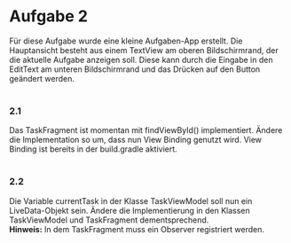 # Aufgabe 2

Für diese Aufgabe wurde eine kleine Aufgaben-App erstellt. Die Hauptansicht besteht aus einem TextView am oberen Bildschirmrand, der die aktuelle Aufgabe anzeigen soll. Diese kann durch die Eingabe in den EditText am unteren Bildschirmrand und das Drücken auf den Button geändert werden.
</br></br>

### 2.1
Das TaskFragment ist momentan mit findViewById() implementiert. Ändere die Implementation so um, dass nun View Binding genutzt wird. View Binding ist bereits in der build.gradle aktiviert. 
</br></br>

### 2.2
Die Variable currentTask in der Klasse TaskViewModel soll nun ein LiveData-Objekt sein. Ändere die Implementierung in den Klassen TaskViewModel und TaskFragment dementsprechend. </br>
**Hinweis:** In dem TaskFragment muss ein Observer registriert werden.
